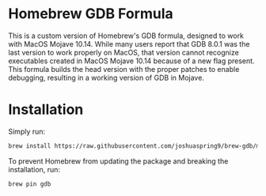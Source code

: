 # Homebrew GDB Formula
This is a custom version of Homebrew's GDB formula, designed to work with MacOS Mojave 10.14.  While many users report that GDB 8.0.1 was the last version to work properly on MacOS, that version cannot recognize executables created in MacOS Mojave 10.14 because of a new flag present.  This formula builds the head version with the proper patches to enable debugging, resulting in a working version of GDB in Mojave.

# Installation
Simply run:
```bash
brew install https://raw.githubusercontent.com/joshuaspring9/brew-gdb/master/gdb.rb --HEAD
```
To prevent Homebrew from updating the package and breaking the installation, run:
```bash
brew pin gdb
```